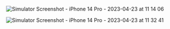 ![Simulator Screenshot - iPhone 14 Pro - 2023-04-23 at 11 14 06](https://user-images.githubusercontent.com/55911470/233828303-456d04eb-7af0-4b91-8045-38817a59d7a5.png)

![Simulator Screenshot - iPhone 14 Pro - 2023-04-23 at 11 32 41](https://user-images.githubusercontent.com/55911470/233829299-cc654025-e1fc-45ad-b500-c73239341370.png)
